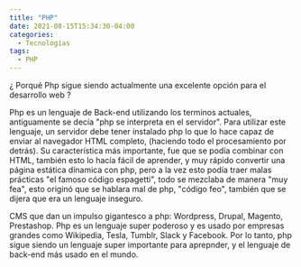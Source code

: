 ```yaml
---
title: "PHP"
date: 2021-08-15T15:34:30-04:00
categories:
  - Tecnologías
tags:
  - PHP
---
```


¿ Porqué Php sigue siendo actualmente una excelente opción para el desarrollo web ?

Php es un lenguaje de Back-end utilizando los terminos actuales, antiguamente se decía "php se interpreta en el servidor".
Para utilizar este lenguaje, un servidor debe tener instalado php lo que lo hace capaz de enviar al navegador HTML completo, (haciendo todo el procesamiento por detrás).
Su característica más importante, fue que se podía combinar con HTML, también esto lo hacía fácil de aprender, y muy rápido convertir una página estática dínamica con php, pero a la vez
esto podía traer malas prácticas "el famoso código espagetti", todo se mezclaba de manera "muy fea", esto originó que se hablara mal de php, "código feo", también que se dijera que era un lenguaje inseguro.

CMS que dan un impulso gigantesco a php: Wordpress, Drupal, Magento, Prestashop.
Php es un lenguaje super poderoso y es usado por empresas grandes como Wikipedia, Tesla, Tumblr, Slack y Facebook.
Por lo tanto, php sigue siendo un lenguaje super importante para aprepnder, y el lenguaje de back-end más usado en el mundo.

